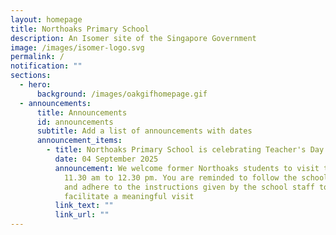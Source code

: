 ```yaml
---
layout: homepage
title: Northoaks Primary School
description: An Isomer site of the Singapore Government
image: /images/isomer-logo.svg
permalink: /
notification: ""
sections:
  - hero:
      background: /images/oakgifhomepage.gif
  - announcements:
      title: Announcements
      id: announcements
      subtitle: Add a list of announcements with dates
      announcement_items:
        - title: Northoaks Primary School is celebrating Teacher's Day on Thursday
          date: 04 September 2025
          announcement: We welcome former Northoaks students to visit the teachers from
            11.30 am to 12.30 pm. You are reminded to follow the school rules
            and adhere to the instructions given by the school staff to
            facilitate a meaningful visit
          link_text: ""
          link_url: ""
---
```

